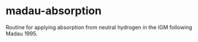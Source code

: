 # madau-absorption
Routine for applying absorption from neutral hydrogen in the IGM following Madau 1995. 

